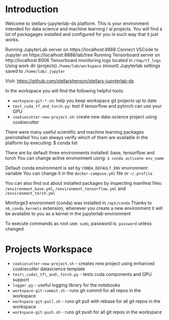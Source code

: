 # Introduction

Welcome to stellars-jupyterlab-ds platform. This is your environment intended
for data science and machine learning / ai projects. You will find a lot of
packagages installed and configured for you in such way that it just works.

Running JupyterLab server on  https://localhost:8888
Connect VSCode to Jupyter on  https://localhost:8888/lab/tree
Running Tensorboard server on http://localhost:6006
Tensorboard monitoring logs located in `/tmp/tf_logs`
Using work dir (projects) `/home/lab/workspace` (mount)
Jupyterlab settings saved to `/home/lab/.jupyter`

Visit: https://github.com/stellarshenson/stellars-jupyterlab-ds

In the workspace you will find the following helpful tools:
- `workspace-git-*.sh`: help you keep workspace git projects up to date
- `test_cuda_tf_and_torch.py`: test if tensorflow and pytorch can use your GPU
- `cookiecutter-new-project.sh`: create new data-science project using cookiecutter

There were many useful scientific and machine learning packages preinstalled
You can always verify which of them are available in the platform by executing:
$ conda list

There are by default three environments installed: base, tensorflow and torch
You can change active environment using:
`$ conda activate env_name`

Default conda environment is set by `CONDA_DEFAULT_ENV` environment variable
You can change it in the `docker-compose.yml` file or `~/.profile`

You can also find out about installed packages by inspecting manifest files:
`/environment_base.yml`, `/environment_tensorflow.yml` and `/environment_torch.yml`

Miniforge3 environment (conda) was installed in `/opt/conda`
Thanks to `nb_conda_kernels` extension, whenever you create a new environment
it will be available to you as a kernel in the jupyterlab environment

To execute commands as root use: `sudo`, password is: `password` unless changed


# Projects Workspace

- `cookiecutter-new-project.sh` - creates new project using enhanced cookiecutter datascience template
- `test\_cuda\_tf\_and\_torch.py` - tests cuda components and GPU support
- `logger.py` - useful logging library for the notebooks
- `workspace-git-commit.sh` - runs git commit for all repos in the workspace
- `workspace-git-pull.sh` - runs git pull with rebase for all git repos in the workspace
- `workspace-git-push.sh` - runs git push for all git repos in the workspace
